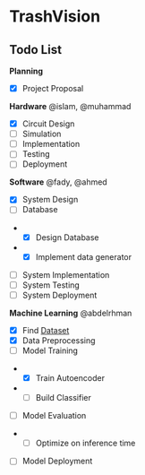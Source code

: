 # TrashVision

## Todo List

**Planning**
- [x] Project Proposal

**Hardware** @islam, @muhammad
- [x] Circuit Design
- [ ] Simulation
- [ ] Implementation
- [ ] Testing
- [ ] Deployment

**Software** @fady, @ahmed
- [x] System Design
- [ ] Database
- - [x] Design Database
- - [x] Implement data generator
- [ ] System Implementation
- [ ] System Testing
- [ ] System Deployment

**Machine Learning** @abdelrhman
- [x] Find [Dataset](https://www.kaggle.com/datasets/mostafaabla/garbage-classification)
- [x] Data Preprocessing
- [ ] Model Training
- - [x] Train Autoencoder
- - [ ] Build Classifier
- [ ] Model Evaluation
- - [ ] Optimize on inference time
- [ ] Model Deployment

